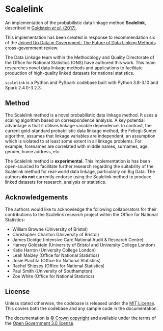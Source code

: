 # Scalelink

An implementation of the probabilistic data linkage method **Scalelink**, described in [Goldstein *et al*. (2017)][scalelink].

This implementation has been created in response to recommendation six of the [Joined Up Data in Government: The Future of Data Linking Methods][guidance] cross-government review.

The Data Linkage team within the Methodology and Quality Directorate of the Office for National Statistics (ONS) have authored this work. This team researches novel data linkage methods and applications to facilitate production of high-quality linked datasets for national statistics.

`scalelink` is a Python and PySpark codebase built with Python 3.8-3.10 and Spark 2.4.0-3.2.3.

## Method

The Scalelink method is a novel probabilistic data linkage method. It uses a scaling algorithm based on correspondence analysis. A key potential advantage is that it utilises linkage variable dependence. In contrast, the current gold-standard probabilistic data linkage method, the Fellegi-Sunter algorithm, assumes that linkage variables are independent, an assumption which is violated to at least some extent in all linkage problems. For example, forenames are correlated with middle names, surnames, age, gender, home address, etc.

The Scalelink method is **experimental**. This implementation is has been open-sourced to facilitate further research regarding the suitability of the Scalelink method for real-world data linkage, particularly on Big Data. The authors **do not** currently endorse using the Scalelink method to produce linked datasets for research, analysis or statistics.

## Acknowledgements

The authors would like to acknowledge the following collaborators for their contributions to the Scalelink research project within the Office for National Statistics:
 - William Browne (University of Bristol)
 - Christopher Charlton (University of Bristol)
 - James Doidge (Intensive Care National Audit & Research Centre)
 - Harvey Goldstein (University of Bristol and University College London)
 - Katie Harron (University College London)
 - Leah Maizey (Office for National Statistics)
 - Josie Plachta (Office for National Statistics)
 - Rachel Shipsey (Office for National Statistics)
 - Paul Smith (University of Southampton)
 - Zoe White (Office for National Statistics)

## License

Unless stated otherwise, the codebase is released under the [MIT License][mit]. This covers both the codebase and any sample code in the documentation.

The documentation is [© Crown copyright][copyright] and available under the terms of the [Open Government 3.0 license][ogl].

[scalelink]: https://onlinelibrary.wiley.com/doi/10.1002/sim.7287
[guidance]: https://www.gov.uk/government/publications/joined-up-data-in-government-the-future-of-data-linking-methods
[mit]: LICENSE
[copyright]: http://www.nationalarchives.gov.uk/information-management/re-using-public-sector-information/uk-government-licensing-framework/crown-copyright/
[ogl]: http://www.nationalarchives.gov.uk/doc/open-government-licence/version/3/
